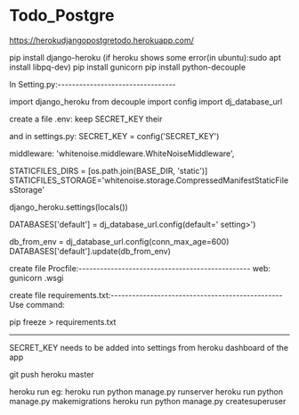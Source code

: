 # Todo_Postgre

https://herokudjangopostgretodo.herokuapp.com/

pip install django-heroku (if heroku shows some error(in ubuntu):sudo apt install libpq-dev)
pip install gunicorn
pip install python-decouple


In Setting.py:---------------------------------

import django_heroku
from decouple import config
import dj_database_url

create a file .env:
keep SECRET_KEY their 

and in settings.py:
SECRET_KEY = config('SECRET_KEY')

middleware: 'whitenoise.middleware.WhiteNoiseMiddleware',

STATICFILES_DIRS = [os.path.join(BASE_DIR, 'static')]
STATICFILES_STORAGE='whitenoise.storage.CompressedManifestStaticFilesStorage'

django_heroku.settings(locals())


DATABASES['default'] = dj_database_url.config(default='<URI from heroku-django addons > setting>')

db_from_env = dj_database_url.config(conn_max_age=600)
DATABASES['default'].update(db_from_env)


create file Procfile:------------------------------------------------
web: gunicorn <projectname>.wsgi


create file requirements.txt:------------------------------------------------
Use command:

pip freeze > requirements.txt

--------------------------------------------------------------
SECRET_KEY needs to be added into settings from heroku dashboard of the app

git push heroku master

heroku run <command>
eg:
heroku run python manage.py runserver
heroku run python manage.py makemigrations
heroku run python manage.py createsuperuser
